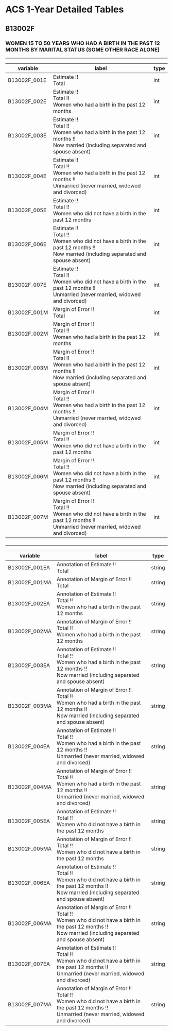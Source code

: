 # ACS 1-Year Detailed Tables

## B13002F

### WOMEN 15 TO 50 YEARS WHO HAD A BIRTH IN THE PAST 12 MONTHS BY MARITAL STATUS (SOME OTHER RACE ALONE)

___

| variable | label | type |
| ----- | ----- | ----- |
| B13002F_001E | Estimate !!<br>Total | int |
| B13002F_002E | Estimate !!<br>Total !!<br>Women who had a birth in the past 12 months | int |
| B13002F_003E | Estimate !!<br>Total !!<br>Women who had a birth in the past 12 months !!<br>Now married (including separated and spouse absent) | int |
| B13002F_004E | Estimate !!<br>Total !!<br>Women who had a birth in the past 12 months !!<br>Unmarried (never married, widowed and divorced) | int |
| B13002F_005E | Estimate !!<br>Total !!<br>Women who did not have a birth in the past 12 months | int |
| B13002F_006E | Estimate !!<br>Total !!<br>Women who did not have a birth in the past 12 months !!<br>Now married (including separated and spouse absent) | int |
| B13002F_007E | Estimate !!<br>Total !!<br>Women who did not have a birth in the past 12 months !!<br>Unmarried (never married, widowed and divorced) | int |
| B13002F_001M | Margin of Error !!<br>Total | int |
| B13002F_002M | Margin of Error !!<br>Total !!<br>Women who had a birth in the past 12 months | int |
| B13002F_003M | Margin of Error !!<br>Total !!<br>Women who had a birth in the past 12 months !!<br>Now married (including separated and spouse absent) | int |
| B13002F_004M | Margin of Error !!<br>Total !!<br>Women who had a birth in the past 12 months !!<br>Unmarried (never married, widowed and divorced) | int |
| B13002F_005M | Margin of Error !!<br>Total !!<br>Women who did not have a birth in the past 12 months | int |
| B13002F_006M | Margin of Error !!<br>Total !!<br>Women who did not have a birth in the past 12 months !!<br>Now married (including separated and spouse absent) | int |
| B13002F_007M | Margin of Error !!<br>Total !!<br>Women who did not have a birth in the past 12 months !!<br>Unmarried (never married, widowed and divorced) | int |
### 

___

| variable | label | type |
| ----- | ----- | ----- |
| B13002F_001EA | Annotation of Estimate !!<br>Total | string |
| B13002F_001MA | Annotation of Margin of Error !!<br>Total | string |
| B13002F_002EA | Annotation of Estimate !!<br>Total !!<br>Women who had a birth in the past 12 months | string |
| B13002F_002MA | Annotation of Margin of Error !!<br>Total !!<br>Women who had a birth in the past 12 months | string |
| B13002F_003EA | Annotation of Estimate !!<br>Total !!<br>Women who had a birth in the past 12 months !!<br>Now married (including separated and spouse absent) | string |
| B13002F_003MA | Annotation of Margin of Error !!<br>Total !!<br>Women who had a birth in the past 12 months !!<br>Now married (including separated and spouse absent) | string |
| B13002F_004EA | Annotation of Estimate !!<br>Total !!<br>Women who had a birth in the past 12 months !!<br>Unmarried (never married, widowed and divorced) | string |
| B13002F_004MA | Annotation of Margin of Error !!<br>Total !!<br>Women who had a birth in the past 12 months !!<br>Unmarried (never married, widowed and divorced) | string |
| B13002F_005EA | Annotation of Estimate !!<br>Total !!<br>Women who did not have a birth in the past 12 months | string |
| B13002F_005MA | Annotation of Margin of Error !!<br>Total !!<br>Women who did not have a birth in the past 12 months | string |
| B13002F_006EA | Annotation of Estimate !!<br>Total !!<br>Women who did not have a birth in the past 12 months !!<br>Now married (including separated and spouse absent) | string |
| B13002F_006MA | Annotation of Margin of Error !!<br>Total !!<br>Women who did not have a birth in the past 12 months !!<br>Now married (including separated and spouse absent) | string |
| B13002F_007EA | Annotation of Estimate !!<br>Total !!<br>Women who did not have a birth in the past 12 months !!<br>Unmarried (never married, widowed and divorced) | string |
| B13002F_007MA | Annotation of Margin of Error !!<br>Total !!<br>Women who did not have a birth in the past 12 months !!<br>Unmarried (never married, widowed and divorced) | string |

